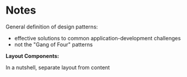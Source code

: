 # Notes
General definition of design patterns:
- effective solutions to common application-development challenges 
- not the "Gang of Four" patterns 

**Layout Components:**

In a nutshell, separate layout from content
